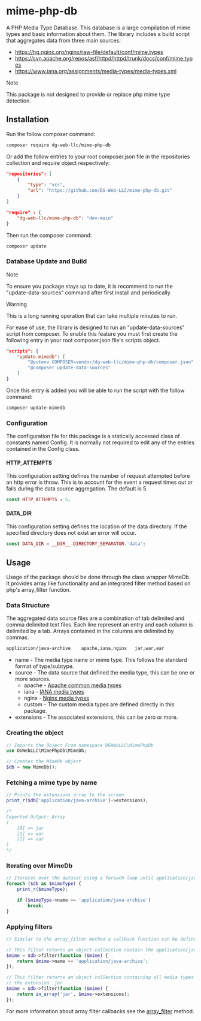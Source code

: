 # mime-php-db

A PHP Media Type Database. This database is a large compilation of mime types and basic information about them. The library includes a build script that aggregates data from three main sources:

- https://hg.nginx.org/nginx/raw-file/default/conf/mime.types
- https://svn.apache.org/repos/asf/httpd/httpd/trunk/docs/conf/mime.types
- https://www.iana.org/assignments/media-types/media-types.xml

> [!NOTE]
> This package is not designed to provide or replace php mime type detection.

## Installation

Run the follow composer command:

```bash
composer require dg-web-llc/mime-php-db
```

Or add the follow entries to your root composer.json file in the repositories collection and require object respectively:

```json
"repositories": [
    {
        "type": "vcs",
        "url": "https://github.com/DG-Web-LLC/mime-php-db.git"
    }
]
```

```json
"require" : {
    "dg-web-llc/mime-php-db": "dev-main"
}
```

Then run the composer command:

```bash
composer update
```

### Database Update and Build

> [!NOTE]
> To ensure you package stays up to date, it is recommend to run the "update-data-sources" command after first install and periodically.

> [!WARNING]
> This is a long running operation that can take multiple minutes to run.

For ease of use, the library is designed to run an "update-data-sources" script from composer. To enable this feature you must first create the following entry in your root composer.json file's scripts object.

```json
"scripts": {
    "update-mimedb": [
        "@putenv COMPOSER=vendor/dg-web-llc/mime-php-db/composer.json",
        "@composer update-data-sources"
    ]
}
```

Once this entry is added you will be able to run the script with the follow command:

```bash
composer update-mimedb
```

### Configuration

The configuration file for this package is a statically accessed class of constants named Config. It is normally not required to edit any of the entries contained in the Config class.

#### HTTP_ATTEMPTS

This configuration setting defines the number of request attempted before an http error is throw. This is to account for the event a request times out or fails during the data source aggregation. The default is 5.

```php
const HTTP_ATTEMPTS = 5;
```

#### DATA_DIR

This configuration setting defines the location of the data directory. If the specified directory does not exist an error will occur.

```php
const DATA_DIR = __DIR__.DIRECTORY_SEPARATOR.'data';
```

## Usage

Usage of the package should be done through the class wrapper MimeDb. It provides array like functionality and an integrated filter method based on php's array_filter function.

### Data Structure

The aggregated data source files are a combination of tab delimited and comma delimited text files. Each line represent an entry and each column is delimited by a tab. Arrays contained in the columns are delimited by commas.

```txt
application/java-archive	apache,iana,nginx	jar,war,ear
```

- name - The media type name or mime type. This follows the standard format of type/subtype.
- source - The data source that defined the media type, this can be one or more sources.
  - apache - [Apache common media types](https://svn.apache.org/repos/asf/httpd/httpd/trunk/docs/conf/mime.types)
  - iana - [IANA media types](https://www.iana.org/assignments/media-types/media-types.xml)
  - nginx - [Nginx media types](https://hg.nginx.org/nginx/raw-file/default/conf/mime.types)
  - custom - The custom media types are defined directly in this package.
- extensions - The associated extensions, this can be zero or more.

### Creating the object

```php
// Imports the Object From namespace DGWebLLC\MimePhpDb
use DGWebLLC\MimePhpDb\MimeDb;

// Creates the MimeDb object
$db = new MimeDb();
```

### Fetching a mime type by name

```php
// Prints the extensions array to the screen
print_r($db['application/java-archive']->extensions);

/*
Expected Output: Array
(
    [0] => jar
    [1] => war
    [2] => ear
)
*/
```

### Iterating over MimeDb

```php
// Iterates over the dataset using a foreach loop until application/java-archive is found
foreach ($db as $mimeType) {
    print_r($mimeType);

    if ($mimeType->name == 'application/java-archive')
        break;
}
```

### Applying filters

```php
// Similar to the array_filter method a callback function can be defined to filter the array

// This filter returns an object collection contain the application/java-archive media type
$mime = $db->filter(function ($mime) {
    return $mime->name == 'application/java-archive';
});

// This filter returns an object collection containing all media types that correspond to 
// the extension .jar
$mime = $db->filter(function ($mime) {
    return in_array('jar', $mime->extensions);
});
```

For more information about array filter callbacks see the [array_filter](https://www.php.net/manual/en/function.array-filter.php) method.
